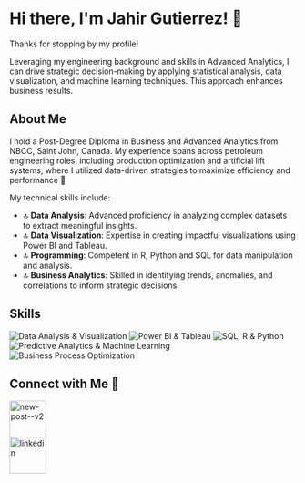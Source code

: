 # Hi there, I'm Jahir Gutierrez! 👋

Thanks for stopping by my profile!

Leveraging my engineering background and skills in Advanced Analytics, I can drive strategic decision-making by applying statistical analysis, data visualization, and machine learning techniques. This approach enhances business results.

## About Me

I hold a Post-Degree Diploma in Business and Advanced Analytics from NBCC, Saint John, Canada. My experience spans across petroleum engineering roles, including production optimization and artificial lift systems, where I utilized data-driven strategies to maximize efficiency and performance 🚀

My technical skills include:

- 🔝 **Data Analysis**: Advanced proficiency in analyzing complex datasets to extract meaningful insights.
- 🔝 **Data Visualization**: Expertise in creating impactful visualizations using Power BI and Tableau.
- 🔝 **Programming**: Competent in R, Python and SQL for data manipulation and analysis.
- 🔝 **Business Analytics**: Skilled in identifying trends, anomalies, and correlations to inform strategic decisions.

## Skills

![Data Analysis & Visualization](https://img.shields.io/badge/Data%20Analysis%20%26%20Visualization-Competent-blue)
![Power BI & Tableau](https://img.shields.io/badge/Power%20BI%20%26%20Tableau-Intermediate-green)
![SQL, R & Python](https://img.shields.io/badge/SQL%2C%20R%20%26%20Python-Intermediate-orange)
![Predictive Analytics & Machine Learning](https://img.shields.io/badge/Predictive%20Analytics%20%26%20Machine%20Learning-Beginner-red)
![Business Process Optimization](https://img.shields.io/badge/Business%20Process%20Optimization-Advanced-yellow)

## Connect with Me 🤝

[<img width="64" height="64" src="https://img.icons8.com/pastel-glyph/64/new-post--v2.png" alt="new-post--v2"/>](mailto:jaargug@outlook.com)   
[<img width="64" height="64" src="https://img.icons8.com/color/48/linkedin.png" alt="linkedin"/>](https://www.linkedin.com/in/jaarguga/)

<!-- Add a note if you have any ongoing projects or interests -->
